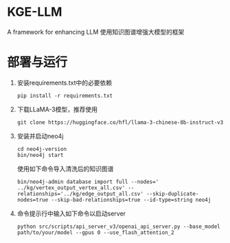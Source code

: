 # KGE-LLM
A framework for enhancing LLM
使用知识图谱增强大模型的框架

# 部署与运行
1. 安装requirements.txt中的必要依赖
   ```
   pip install -r requirements.txt
   ```
2. 下载LLaMA-3模型，推荐使用
   ```
   git clone https://huggingface.co/hfl/llama-3-chinese-8b-instruct-v3
   ```
3. 安装并启动neo4j
   ```
   cd neo4j-version
   bin/neo4j start
   ```
   使用如下命令导入清洗后的知识图谱
   ```
   bin/neo4j-admin database import full --nodes=' ../kg/vertex_output_vertex_all.csv' --relationships='../kg/edge_output_all.csv' --skip-duplicate-nodes=true --skip-bad-relationships=true --id-type=string neo4j
   ```
4. 命令提示行中输入如下命令以启动server
   ```
   python src/scripts/api_server_v3/openai_api_server.py --base_model path/to/your/model --gpus 0 --use_flash_attention_2
   ```
